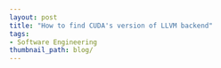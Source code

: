 ```yaml
---
layout: post
title: "How to find CUDA's version of LLVM backend"
tags:
- Software Engineering
thumbnail_path: blog/
---
```

